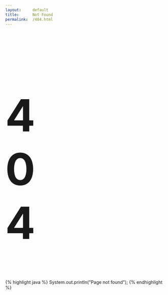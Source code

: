 ```yaml
---
layout:     default
title:      Not Found
permalink:  /404.html
---
```

<h1 style="font-size: 10em; width: 100px">404</h1>
{% highlight java %}
System.out.println("Page not found");
{% endhighlight %}